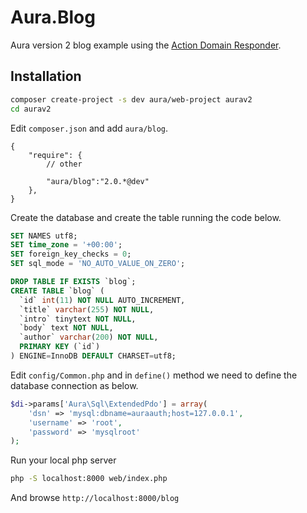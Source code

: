 # Aura.Blog

Aura version 2 blog example using the [Action Domain Responder](https://github.com/pmjones/adr).

## Installation

```bash
composer create-project -s dev aura/web-project aurav2
cd aurav2
```

Edit `composer.json` and add `aura/blog`.

```
{
    "require": {
        // other

        "aura/blog":"2.0.*@dev"
    },
}
```

Create the database and create the table running the code below.

```sql
SET NAMES utf8;
SET time_zone = '+00:00';
SET foreign_key_checks = 0;
SET sql_mode = 'NO_AUTO_VALUE_ON_ZERO';

DROP TABLE IF EXISTS `blog`;
CREATE TABLE `blog` (
  `id` int(11) NOT NULL AUTO_INCREMENT,
  `title` varchar(255) NOT NULL,
  `intro` tinytext NOT NULL,
  `body` text NOT NULL,
  `author` varchar(200) NOT NULL,
  PRIMARY KEY (`id`)
) ENGINE=InnoDB DEFAULT CHARSET=utf8;
```

Edit `config/Common.php` and in `define()` method we need to define the
database connection as below.

```php
$di->params['Aura\Sql\ExtendedPdo'] = array(
    'dsn' => 'mysql:dbname=auraauth;host=127.0.0.1',
    'username' => 'root',
    'password' => 'mysqlroot'
);
```

Run your local php server

```bash
php -S localhost:8000 web/index.php
```

And browse `http://localhost:8000/blog`
